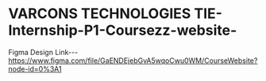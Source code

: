 # VARCONS TECHNOLOGIES         TIE-Internship-P1-Coursezz-website-


Figma Design Link---https://www.figma.com/file/GaENDEjebGvA5wqoCwu0WM/CourseWebsite?node-id=0%3A1
